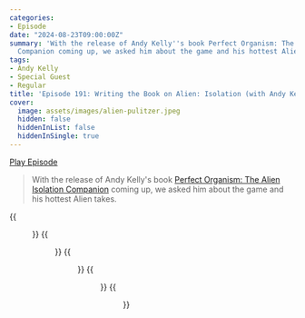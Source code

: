 ```yaml
---
categories:
- Episode
date: "2024-08-23T09:00:00Z"
summary: 'With the release of Andy Kelly''s book Perfect Organism: The Alien Isolation
  Companion coming up, we asked him about the game and his hottest Alien takes.'
tags:
- Andy Kelly
- Special Guest
- Regular
title: 'Episode 191: Writing the Book on Alien: Isolation (with Andy Kelly)'
cover: 
  image: assets/images/alien-pulitzer.jpeg
  hidden: false
  hiddenInList: false
  hiddenInSingle: true
---
```


[Play Episode](https://www.patreon.com/posts/episode-191-book-110613863)
> With the release of Andy Kelly's book [Perfect Organism: The Alien Isolation Companion](https://unbound.com/books/perfect-organism) coming up, we asked him about the game and his hottest Alien takes.

{{<figure 
    src="/assets/images/perfect-organism.jpeg" 
    alt="Perfect Organism" >}}
{{<figure 
    src="/assets/images/perfect-organism-extract.jpeg" 
    alt="Perfect Organism" >}}
{{<figure 
    src="/assets/images/alien-pulitzer.jpeg" 
    alt="Perfect Organism" >}}
{{<figure 
    src="/assets/images/ron-cobb.jpeg" 
    caption="Image Credit: Ron Cobb" 
    alt="Ron Cobb">}}
{{<figure 
    src="/assets/images/alien-isolation-icons.jpeg" 
    caption="Image Credit: Jon McKellan" 
    alt="Perfect Organism">}}

